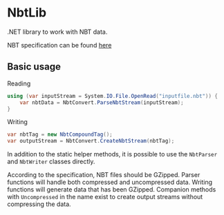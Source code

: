# NbtLib

.NET library to work with NBT data.

NBT specification can be found [here](https://minecraft.gamepedia.com/NBT_format)

## Basic usage

Reading

```C#
using (var inputStream = System.IO.File.OpenRead("inputfile.nbt")) {
    var nbtData = NbtConvert.ParseNbtStream(inputStream);
}
```

Writing
```C#
var nbtTag = new NbtCompoundTag();
var outputStream = NbtConvert.CreateNbtStream(nbtTag);
```

In addition to the static helper methods, it is possible to use the `NbtParser` and `NbtWriter` classes directly.

According to the specification, NBT files should be GZipped.
Parser functions will handle both compressed and uncompressed data.
Writing functions will generate data that has been GZipped. Companion methods with `Uncompressed` in the name exist to create output streams without compressing the data.